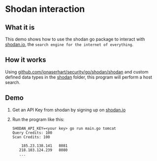 # Shodan interaction

## What it is

This demo shows how to use the shodan go package to interact with [shodan.io](https://shodan.io), the `search engine for the internet of everything`.

## How it works

Using [github.com/jonaserhart/security/go/shodan/shodan](github.com/jonaserhart/security/go/shodan/shodan) and custom defined data types in the [shodan](./shodan/) folder, this program will perform a host search.

## Demo

1. Get an API Key from shodan by signing up on [shodan.io](https://shodan.io)

2. Run the program like this:
    
    ```
    SHODAN_API_KEY=<your key> go run main.go tomcat
    Query Credits: 100
    Scan Credits: 100

        185.23.138.141   8081
       218.103.124.239   8080
       ...
    ```